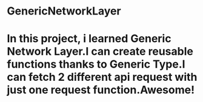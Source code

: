 # GenericNetworkLayer

<h1>In this project, i learned Generic Network Layer.I can create reusable functions thanks to Generic Type.I can fetch 2 different api request with just one request function.Awesome!<h1>
